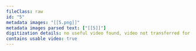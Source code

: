 ```yaml
---
fileClass: raw
id: "5"
metadata images: "[[5.png]]"
metadata images parsed text: ["[[5]]"]
digitization details: no useful video found, video not transferred for parsing
contains usable video: true
---
```


